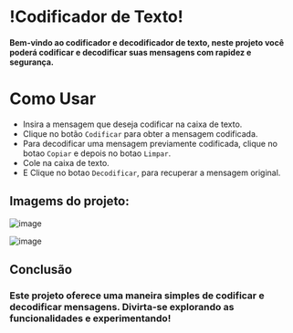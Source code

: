 # !Codificador de Texto!
#### Bem-vindo ao codificador e decodificador de texto, neste projeto você poderá codificar e decodificar suas mensagens com rapidez e segurança.

# Como Usar
- Insira a mensagem que deseja codificar na caixa de texto.
- Clique no botão `Codificar` para obter a mensagem codificada.
- Para decodificar uma mensagem previamente codificada, clique no botao `Copiar` e depois no botao `Limpar`.
- Cole na caixa de texto.
- E Clique no botao `Decodificar`, para recuperar a mensagem original.

## Imagems do projeto:
![image](https://github.com/Luiscastro1085/CodificadorDeTexto-LuisCastro/assets/86269264/694e2fcb-215d-49da-8d14-2652b0c7948c)

![image](https://github.com/Luiscastro1085/CodificadorDeTexto-LuisCastro/assets/86269264/d31b6092-9bf3-446f-9797-6840e34321cc)

## Conclusão
### Este projeto oferece uma maneira simples de codificar e decodificar mensagens. Divirta-se explorando as funcionalidades e experimentando!
